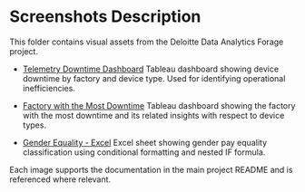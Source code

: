 # Screenshots Description

This folder contains visual assets from the Deloitte Data Analytics Forage project.

- [Telemetry Downtime Dashboard](Daikibo%20Telemetry%20Downtime%20Dashboard.png)
  Tableau dashboard showing device downtime by factory and device type. Used for identifying operational inefficiencies.

- [Factory with the Most Downtime](Factory%20with%20the%20Most%20Downtime.png)
  Tableau dashboard showing the factory with the most downtime and its related insights with respect to device types.

- [Gender Equality - Excel](Gender%20Equality%20-%20Excel.png) 
  Excel sheet showing gender pay equality classification using conditional formatting and nested IF formula.

Each image supports the documentation in the main project README and is referenced where relevant.

